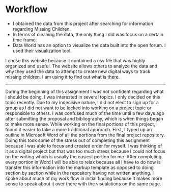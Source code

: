 # Workflow

* I obtained the data from this project after searching for information regarding Missing Children. 
* In terms of cleaning the data, the only thing I did was focus on a certain time frame.
* Data World has an option to visualize the data built into the open forum. I used their visualization tool.

I chose this website because it contained a csv file that was highly organized and useful. The website allows others to analyze the data and why they used the data to attempt to create new digital ways to track missing children. I am using it to find out what is there.

--------
During the beginning of this assignment I was not confident regarding what I should be doing. I was interested in several topics. I only decided on this topic recently. Due to my indecisive nature, I did not elect to sign up for a group as I did not want to be locked into working on a project topic or responsible to others. I was confused much of the time until a few days ago after submitting the proposal and bibliography, which is when things began to make more sense. 
While working on the final portions of this project, I found it easier to take a more traditional approach.  First, I typed up an outline in Microsoft Word of all the portions from the final project repository. Doing this took some of the stress out of completing this assignment because I was able to focus and created order for myself. I was thinking of it as a digital project but that was too much stress because I could not focus on the writing which is usually the easiest portion for me.  After completing every portion in Word I will be able to relax because all I have to do now is transfer this information into the markup template as opposed to doing section by section while in the repository having not written anything. I spoke about much of my work flow in initial finding because it makes more sense to speak about it over there with the visualations on the same page.

